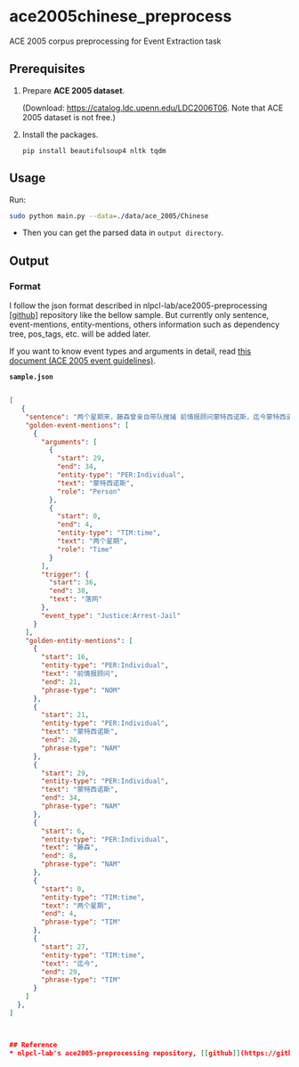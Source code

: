 # ace2005chinese_preprocess
ACE 2005 corpus preprocessing for Event Extraction task

## Prerequisites

1. Prepare **ACE 2005 dataset**. 

   (Download: https://catalog.ldc.upenn.edu/LDC2006T06. Note that ACE 2005 dataset is not free.)

2. Install the packages.
   ```
   pip install beautifulsoup4 nltk tqdm
   ```
   
## Usage

Run:

```bash
sudo python main.py --data=./data/ace_2005/Chinese
``` 

- Then you can get the parsed data in `output directory`. 

## Output

### Format

I follow the json format described in nlpcl-lab/ace2005-preprocessing
 [[github]](https://github.com/nlpcl-lab/ace2005-preprocessing)
repository like the bellow sample. But currently only sentence, event-mentions, entity-mentions, others information such as dependency tree, pos_tags, etc. will be added later.

If you want to know event types and arguments in detail, read [this document (ACE 2005 event guidelines)](https://www.ldc.upenn.edu/sites/www.ldc.upenn.edu/files/english-events-guidelines-v5.4.3.pdf).


**`sample.json`**
```json

[
   {
    "sentence": "两个星期来，藤森曾亲自带队搜捕 前情报顾问蒙特西诺斯，迄今蒙特西诺斯仍未落网",
    "golden-event-mentions": [
      {
        "arguments": [
          {
            "start": 29,
            "end": 34,
            "entity-type": "PER:Individual",
            "text": "蒙特西诺斯",
            "role": "Person"
          },
          {
            "start": 0,
            "end": 4,
            "entity-type": "TIM:time",
            "text": "两个星期",
            "role": "Time"
          }
        ],
        "trigger": {
          "start": 36,
          "end": 38,
          "text": "落网"
        },
        "event_type": "Justice:Arrest-Jail"
      }
    ],
    "golden-entity-mentions": [
      {
        "start": 16,
        "entity-type": "PER:Individual",
        "text": "前情报顾问",
        "end": 21,
        "phrase-type": "NOM"
      },
      {
        "start": 21,
        "entity-type": "PER:Individual",
        "text": "蒙特西诺斯",
        "end": 26,
        "phrase-type": "NAM"
      },
      {
        "start": 29,
        "entity-type": "PER:Individual",
        "text": "蒙特西诺斯",
        "end": 34,
        "phrase-type": "NAM"
      },
      {
        "start": 6,
        "entity-type": "PER:Individual",
        "text": "藤森",
        "end": 8,
        "phrase-type": "NAM"
      },
      {
        "start": 0,
        "entity-type": "TIM:time",
        "text": "两个星期",
        "end": 4,
        "phrase-type": "TIM"
      },
      {
        "start": 27,
        "entity-type": "TIM:time",
        "text": "迄今",
        "end": 29,
        "phrase-type": "TIM"
      }
    ]
  },
]



## Reference
* nlpcl-lab's ace2005-preprocessing repository, [[github]](https://github.com/nlpcl-lab/ace2005-preprocessing)
